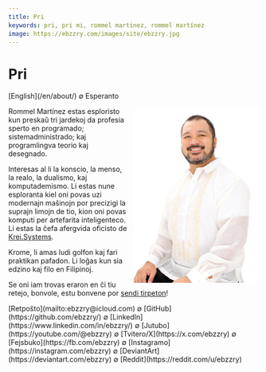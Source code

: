 ```yaml
---
title: Pri
keywords: pri, pri mi, rommel martinez, rommel martínez
image: https://ebzzry.com/images/site/ebzzry.jpg
---
```

Pri
===

<div class="center">[English](/en/about/) ∅ Esperanto</div>

<div>
<img src="/images/site/ebzzry.jpg" style="float: right; width: 50%; margin: 0px 0px 0px 10px">

Rommel Martínez estas esploristo kun preskaŭ tri jardekoj da profesia sperto en
programado; sistemadministrado; kaj programlingva teorio kaj desegnado.

Interesas al li la konscio, la menso, la realo, la dualismo, kaj komputademismo. Li estas
nune esploranta kiel oni povas uzi modernajn maŝinojn por precizigi la suprajn
limojn de tio, kion oni povas komputi per artefarita inteligenteco. Li estas la
ĉefa afergvida oficisto de [Krei.Systems](https://krei.systems).

Krome, li amas ludi golfon kaj fari praktikan pafadon. Li loĝas kun sia edzino
kaj filo en Filipinoj.

Se oni iam trovas eraron en ĉi tiu retejo, bonvole, estu bonvene por
[sendi tirpeton](https://github.com/ebzzry/ebzzry.github.io)!
</div>

<div class="center">
[Retpoŝto](mailto:ebzzry@icloud.com) ∅ [GitHub](https://github.com/ebzzry/) ∅ [LinkedIn](https://www.linkedin.com/in/ebzzry/) ∅ [Jutubo](https://youtube.com/@ebzzry) ∅ [Tvitero/X](https://x.com/ebzzry) ∅ [Fejsbuko](https://fb.com/ebzzry) ∅ [Instagramo](https://instagram.com/ebzzry) ∅ [DeviantArt](https://deviantart.com/ebzzry) ∅ [Reddit](https://reddit.com/u/ebzzry)<br>
</div>
